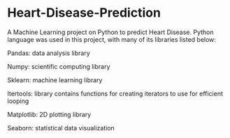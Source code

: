 # Heart-Disease-Prediction
A Machine Learning project on Python to predict Heart Disease.
Python language was used in this project, with many of its libraries listed below:

Pandas: data analysis library

Numpy: scientific computing library

Sklearn: machine learning library

Itertools: library contains functions for creating iterators to use for efficient looping

Matplotlib: 2D plotting library

Seaborn: statistical data visualization
